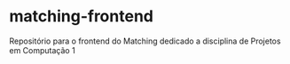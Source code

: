 # matching-frontend
Repositório para o frontend do Matching dedicado a disciplina de Projetos em Computação 1
